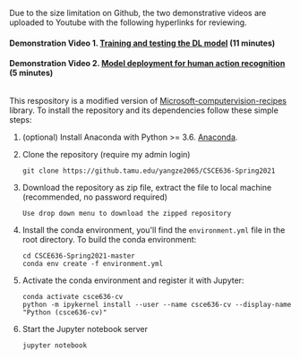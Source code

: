 Due to the size limitation on Github, the two demonstrative videos are uploaded to Youtube with the following hyperlinks for reviewing.

#### Demonstration Video 1. [Training and testing the DL model](https://youtu.be/JFYeygxIdTo) (11 minutes)
#### Demonstration Video 2. [Model deployment for human action recognition](https://youtu.be/XCZgkWDFz3A) (5 minutes)

```````
```````
This respository is a modified version of [Microsoft-computervision-recipes](https://github.com/microsoft/computervision-recipes) library. To install the repository and its dependencies follow these simple steps:  

1. (optional) Install Anaconda with Python >= 3.6. [Anaconda](https://www.anaconda.com/). 

2. Clone the repository (require my admin login)
    ```
    git clone https://github.tamu.edu/yangze2065/CSCE636-Spring2021 
    ```
3. Download the repository as zip file, extract the file to local machine (recommended, no password required)
    ```
    Use drop down menu to download the zipped repository
    ```
1. Install the conda environment, you'll find the `environment.yml` file in the root directory. To build the conda environment:
    ```
    cd CSCE636-Spring2021-master
    conda env create -f environment.yml
    ```
1. Activate the conda environment and register it with Jupyter:
    ```
    conda activate csce636-cv
    python -m ipykernel install --user --name csce636-cv --display-name "Python (csce636-cv)"
    ```
1. Start the Jupyter notebook server
    ```
    jupyter notebook
    ```
